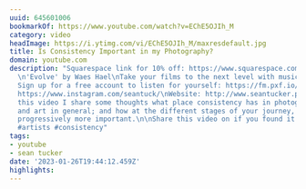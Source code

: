 ```yaml
---
uuid: 645601006
bookmarkOf: https://www.youtube.com/watch?v=EChE5OJIh_M
category: video
headImage: https://i.ytimg.com/vi/EChE5OJIh_M/maxresdefault.jpg
title: Is Consistency Important in my Photography?
domain: youtube.com
description: "Squarespace link for 10% off: https://www.squarespace.com/seantucker\n\nMusic:
  \n'Evolve' by Waes Hael\nTake your films to the next level with music from Musicbed.
  Sign up for a free account to listen for yourself: https://fm.pxf.io/c/3539654/1347628/16252\n\nInstagram:
  https://www.instagram.com/seantuck/\nWebsite: http://www.seantucker.photography/\n\nIn
  this video I share some thoughts what place consistency has in photography specifically
  and art in general; and how at the different stages of your journey, it becomes
  progressively more important.\n\nShare this video on if you found it helpful.\n\n#photography
  #artists #consistency"
tags:
- youtube
- sean tucker
date: '2023-01-26T19:44:12.459Z'
highlights: 
---
```



